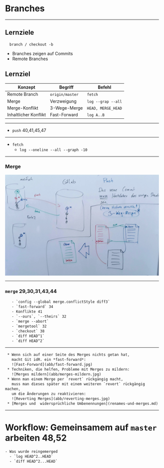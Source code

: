 # Branches

_________________________________________


## Lernziele

```
  branch / checkout -b
```

 * Branches zeigen auf Commits
 * Remote Branches


## Lernziel

| Konzept              | Begriff              | Befehl               |
|----------------------|----------------------|----------------------|
| Remote Branch        | `origin/master`      | `fetch`              |
| Merge                | Verzweigung          | `log --grap --all`   |
| Merge-Konflikt       | 3-Wege-Merge         | `HEAD, MERGE_HEAD`   |
| Inhaltlicher Konflikt| Fast-Forward         | `log A..B`           |

_________________________________________

  * `push` 40,41,45,47
_________________________________________

  * `fetch`
    - `log --oneline --all --graph -10`
_________________________________________

### Merge

![Push, Pull and Merge Conflicts](abb/push-pull-merge.jpg)


_________________________________________

### `merge` 29,30,31,43,44
       - `config --global merge.conflictStyle diff3`
       - `fast-forward` 34
       - Konflikte 41
       - `--ours`, `--theirs` 32
       - `merge --abort`
       - `mergetool` 32
       - `checkout` 38
       - `diff HEAD^1`
       - `diff HEAD^2`
_________________________________________

     * Wenn sich auf einer Seite des Merges nichts getan hat,
       macht Git idR. ein *fast-forward*:
       ![Fast-Forward](abb/fast-forward.jpg)
     * Techniken, die helfen, Probleme mit Merges zu mildern:
       ![Merges mildern](abb/merges-mildern.jpg)
     * Wenn man einem Merge per `revert` rückgängig macht,
       muss man dieses später mit einem weiteren `revert` rückgängig machen,
       um die Änderungen zu reaktivieren:
       ![Reverting Merges](abb/reverting-merges.jpg)
     * [Merges und  widersprüchliche Umbenennungen](renames-und-merges.md)

_________________________________________

# Workflow: Gemeinsamem auf `master` arbeiten 48,52
    - Was wurde reingemerged
      - `log HEAD^2..HEAD`
      - `diff HEAD^2...HEAD`


